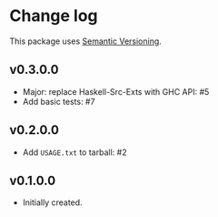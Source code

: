 # Change log

This package uses [Semantic Versioning][1].

## v0.3.0.0

- Major: replace Haskell-Src-Exts with GHC API: #5
- Add basic tests: #7

## v0.2.0.0

- Add `USAGE.txt` to tarball: #2

## v0.1.0.0

-   Initially created.

[1]: http://semver.org/spec/v2.0.0.html
